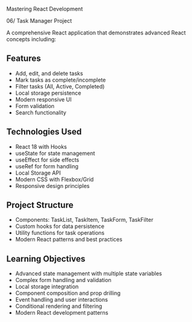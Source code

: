 Mastering React Development

06/ Task Manager Project

A comprehensive React application that demonstrates advanced React concepts including:

## Features
- Add, edit, and delete tasks
- Mark tasks as complete/incomplete
- Filter tasks (All, Active, Completed)
- Local storage persistence
- Modern responsive UI
- Form validation
- Search functionality

## Technologies Used
- React 18 with Hooks
- useState for state management
- useEffect for side effects
- useRef for form handling
- Local Storage API
- Modern CSS with Flexbox/Grid
- Responsive design principles

## Project Structure
- Components: TaskList, TaskItem, TaskForm, TaskFilter
- Custom hooks for data persistence
- Utility functions for task operations
- Modern React patterns and best practices

## Learning Objectives
- Advanced state management with multiple state variables
- Complex form handling and validation
- Local storage integration
- Component composition and prop drilling
- Event handling and user interactions
- Conditional rendering and filtering
- Modern React development patterns